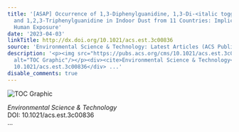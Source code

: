 ```yaml
---
title: '[ASAP] Occurrence of 1,3-Diphenylguanidine, 1,3-Di‑<italic toggle="yes">o</italic>‑tolylguanidine,
  and 1,2,3-Triphenylguanidine in Indoor Dust from 11 Countries: Implications for
  Human Exposure'
date: '2023-04-03'
linkTitle: http://dx.doi.org/10.1021/acs.est.3c00836
source: 'Environmental Science & Technology: Latest Articles (ACS Publications)'
description: '<p><img src="https://pubs.acs.org/cms/10.1021/acs.est.3c00836/asset/images/medium/es3c00836_0001.gif"
  alt="TOC Graphic"/></p><div><cite>Environmental Science & Technology</cite></div><div>DOI:
  10.1021/acs.est.3c00836</div> ...'
disable_comments: true
---
```

<p><img src="https://pubs.acs.org/cms/10.1021/acs.est.3c00836/asset/images/medium/es3c00836_0001.gif" alt="TOC Graphic"/></p><div><cite>Environmental Science & Technology</cite></div><div>DOI: 10.1021/acs.est.3c00836</div> ...